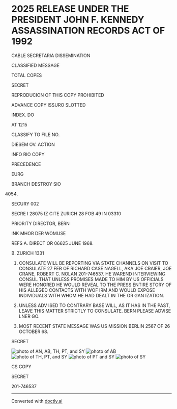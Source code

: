 # 2025 RELEASE UNDER THE PRESIDENT JOHN F. KENNEDY ASSASSINATION RECORDS ACT OF 1992

CABLE SECRETARIA DISSEMINATION

CLASSIFIED MESSAGE

TOTAL COPES

SECRET

REPRODUCION OF THIS COPY PROHIBITED

ADVANCE COPY ISSURO SLOTTED

INDEX. DO

AT 1215

CLASSIFY TO FILE NO.

DIESEM OV.
ACTION

INFO
RIO COPY

PRECEDENCE

EURG

BRANCH DESTROY SIO

4054. 
SECURY 002

SECRE I 28075 IZ CITE ZURICH 28 FOB 49 IN 03310

PRIORITY DIRECTOR, BERN

INK MHOR DER WOMUSE

REFS A. DIRECT OR 06625 JUNE 1968.

B. ZURICH 1331

1. CONSULATE WILL BE REPORTING VIA STATE CHANNELS ON VISIT TO CONSULATE 27 FEB OF RICHARD CASE NAGELL, AKA JOE CRAIER, JOE CRANE, ROBERT C. NOLAN 201-746537. HE WAREND INTERVIEWING CONSUL THAT UNLESS PROMISES MADE TO HIM BY US OFFICIALS WERE HONORED HE WOULD REVEAL TO THE PRESS ENTIRE STORY OF HIS ALLEGED CONTACTS WITH WOF IRM AND WOULD EXPOSE INDIVIDUALS WITH WHOM HE HAD DEALT IN THE OR GAN IZATION.

2. UNLESS ADV ISED TO CONTRARY BASE WILL, AS IT HAS IN THE PAST, LEAVE THIS MATTER STRICTLY TO CONSULATE. BERN PLEASE ADVISE LNER GO.

3. MOST RECENT STATE MESSAGE WAS US MISSION BERLIN 2567 OF 26 OCTOBER 68.

SECRET

![photo of AN, AB, TH, PT, and SY](AN)
![photo of AB](AB)
![photo of TH, PT, and SY](TH)
![photo of PT and SY](PT)
![photo of SY](SY)

CS COPY

SECRET

201-746537


---
Converted with [doctly.ai](https://doctly.ai)